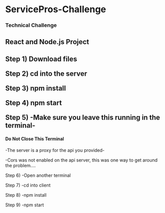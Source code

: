 # ServicePros-Challenge
<h3>Technical Challenge</h3>
<h2> React and Node.js Project<h2>


Step 1)
Download files

Step 2)
cd into the server

Step 3)
npm install

Step 4)
npm start

Step 5)
-Make sure you leave this running in the terminal-

<h4>Do Not Close This Terminal</h4>


-The server is a proxy for the api you provided-


-Cors was not enabled on the api server, this was one way to get around the problem....

Step 6)
-Open another terminal 

Step 7)
-cd into client

Step 8)
-npm install

Step 9)
-npm start 
